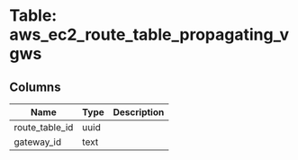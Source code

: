 
# Table: aws_ec2_route_table_propagating_vgws

## Columns
| Name        | Type           | Description  |
| ------------- | ------------- | -----  |
|route_table_id|uuid||
|gateway_id|text||
